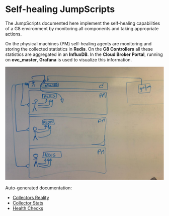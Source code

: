 # Self-healing JumpScripts

The JumpScripts documented here implement the self-healing capabilities of a G8 environment by monitoring all components and taking appropriate actions.

On the physical machines (PM) self-healing agents are monitoring and storing the collected statistics in **Redis**. On the **G8 Controllers** all these statistics are aggregated in an **InfluxDB**. In the **Cloud Broker Portal**, running on **ovc_master**, **Grafana** is used to visualize this information.

![](architecture.png)

Auto-generated documentation:

* [Collectors Reality](collectors_reality/)
* [Collector Stats](collectors_stats/)
* [Health Checks](healthchecks/)
